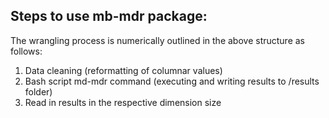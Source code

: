 ## Steps to use mb-mdr package:

The wrangling process is numerically outlined in the above structure as follows:

1. Data cleaning (reformatting of columnar values)
2. Bash script md-mdr command (executing and writing results to /results folder)
3. Read in results in the respective dimension size
